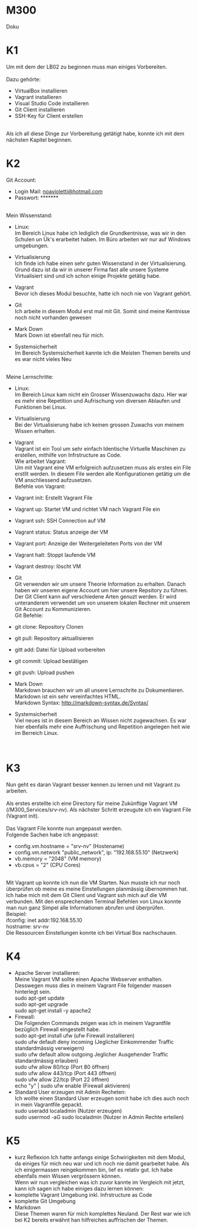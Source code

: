 # M300
Doku


# K1 <br>

Um mit dem der LB02 zu beginnen muss man einiges Vorbereiten. <br>
<br>
Dazu gehörte: <br>
- VirtualBox installieren
- Vagrant installieren
- Visual Studio Code installieren
- Git Client installieren
- SSH-Key für Client erstellen 
<br>
Als ich all diese Dinge zur Vorbereitung getätigt habe, konnte ich mit dem nächsten Kapitel beginnen. <br>

# K2 <br>

Git Account: <br>
- Login Mail: 	noavioletti@hotmail.com <br>
- Passwort: 	******* <br>
<br>
Mein Wissenstand: <br>

- Linux: <br>
	Im Bereich Linux habe ich lediglich die Grundkentnisse, was wir in den Schulen un Ük's erarbeitet haben. Im Büro arbeiten wir nur auf Windows umgebungen. <br>
	
- Virtualisierung <br>
	Ich finde ich habe einen sehr guten Wissenstand in der Virtualisierung. Grund dazu ist da wir in unserer Firma fast alle unsere Systeme Virtualisiert sind und ich schon einige Projekte getätig habe. <br>
	
- Vagrant <br>
	Bevor ich dieses Modul besuchte, hatte ich noch nie von Vagrant gehört. <br>
	
- Git <br>
	Ich arbeite in diesem Modul erst mal mit Git. Somit sind meine Kentnisse noch nicht vorhanden gewesen <br>
	
- Mark Down <br> 
	Mark Down ist ebenfall neu für mich. <br>
	
- Systemsicherheit <br>
	Im Bereich Systemsicherheit kannte ich die Meisten Themen bereits und es war nicht vieles Neu <br>
<br>
Meine Lernschritte: <br> 

- Linux: <br>
	Im Bereich Linux kam nicht ein Grosser Wissenzuwachs dazu. Hier war es mehr eine Repetition und Aufrischung von diversen Ablaufen und Funktionen bei Linux. <br>
	
- Virtualisierung <br>
	Bei der Virtualisierung habe ich keinen grossen Zuwachs von meinem Wissen erhalten.
	
- Vagrant <br>
	Vagrant ist ein Tool um sehr einfach Identische Virtuelle Maschinen zu erstellen, mithilfe von Infrstructure as Code. <br>
	Wie arbeitet Vagrant:<br>
	Um mit Vagrant eine VM erfolgreich aufzusetzen muss als erstes ein File erstllt werden. In diesem File werden alle Konfigurationen getätig um die VM anschliessend aufzusetzen. <br>
	Befehle von Vagrant: <br>
- Vagrant init: Erstellt Vagrant File <br>
- Vagrant up: Startet VM und richtet VM nach Vagrant File ein <br>
- Vagrant ssh: SSH Connection auf VM <br>
- Vagrant status: Status anzeige der VM <br>
- Vagrant port: Anzeige der Weitergeleiteten Ports von der VM <br>
- Vagrant halt: Stoppt laufende VM <br>
- Vagrant destroy: löscht VM <br>

- Git <br>
 	Git verwenden wir um unsere Theorie Information zu erhalten. Danach haben wir unseren eigene Account um hier unsere Repsitory zu führen. <br>
	Der Git Client kann auf verschiedene Arten genuzt werden. Er wird unteranderem verwendet um von unserem lokalen Rechner mit unserem Git Account zu Kommunizieren. <br>
	Git Befehle: <br>
- git clone: Repository Clonen <br>
- git pull: Repository aktuallisieren <br>
- gitt add: Datei für Upload vorbereiten <br>
- git commit: Upload bestätigen <br>
- git push: Upload pushen <br>

- Mark Down <br> 
 	Markdown brauchen wir um all unsere Lernschrite zu Dokumentieren. <br>
	Markdown ist ein sehr vereinfachtes HTML. <br>
	Markdown Syntax: http://markdown-syntax.de/Syntax/ <br>
	
- Systemsicherheit <br>
	Viel neues ist in diesem Bereich an Wissen nicht zugewachsen. Es war hier ebenfalls mehr eine Auffrischung und Repetition angelegen heit wie im Berreich Linux. <br>
<br>

# K3 <br>

Nun geht es daran Vagrant besser kennen zu lernen und mit Vagrant zu arbeiten. <br>
<br>
Als erstes erstellte ich eine Directory für meine Zukünftige Vagrant VM (/M300_Services/srv-nv). Als nächster Schritt erzeugute ich ein Vagrant File (Vagrant init). <br>
<br>
Das Vagrant File konnte nun angepasst werden. <br>
Folgende Sachen habe ich angepasst: <br>

- config.vm.hostname = "srv-nv" (Hostename) <br>
- config.vm.network "public_network", ip: "192.168.55.10" (Netzwerk) <br>
- vb.memory = "2048" (VM memory) <br>
- vb.cpus = "2" (CPU Cores) <br>
<br>
Mit Vagrant up konnte ich nun die VM Starten. Nun musste ich nur noch überprüfen ob meine es meine Einstellungen planmässig übernommen hat. Ich habe mich mit dem Git Client und Vagrant ssh mich auf die VM verbunden. Mit den ensprechenden Terminal Befehlen von Linux konnte man nun ganz Simpel alle Informationen abrufen und überprüfen. <br>
Beispiel: <br>
ifconfig: inet addr:192.168.55.10 <br>
hostname: srv-nv <br>
Die Ressourcen Einstellungen konnte ich bei Virtual Box nachschauen. <br>

# K4 <br>
- Apache Server installieren: <br>
	Meine Vagrant VM sollte einen Apache Webserver enthalten. Desswegen muss dies in meinem Vagrant File folgender massen hinterlegt sein. <br>
    sudo apt-get update <br>
    sudo apt-get upgrade <br>
    sudo apt-get install -y apache2 <br>
- Firewall: <br>
	Die Folgenden Commands zeigen was ich in meinem Vagrantfile bezüglich Firewall eingestellt habe. <br>
	sudo apt-get install ufw (ufw Firewall installieren) <br>
    sudo ufw default deny incoming (Jeglicher Einkommender Traffic standardmässig verweigern) <br>
    sudo ufw default allow outgoing Jeglicher Ausgehender Traffic standardmässig erlauben) <br>
    sudo ufw allow 80/tcp (Port 80 öffnen) <br>
    sudo ufw allow 443/tcp (Port 443 öffnen) <br>
    sudo ufw allow 22/tcp (Port 22 öffnen) <br>
    echo "y" | sudo ufw enable (Firewall aktivieren) <br>
- Standard User erzeugen mit Admin Recheten: <br>
	Ich wollte einen Standard User erzeugen somit habe ich dies auch noch in mein Vagrantfile gepackt. <br>
    sudo useradd localadmin (Nutzer erzeugen) <br>
    sudo usermod -aG sudo localadmin (Nutzer in Admin Rechte erteilen) <br>
# K5 <br>

- kurz Reflexion
Ich hatte anfangs einige Schwirigkeiten mit dem Modul, da einiges für mich neu war und ich noch nie damit gearbeitet habe. 
Als ich einigermassen reingekommen bin, lief es relativ gut. Ich habe ebenfalls mein Wissen vergrössern können. <br>
Wenn wir nun vergleichen was ich zuvor kannte im Vergleich mit jetzt, kann ich sagen ich habe einiges dazu lernen können: <br>
- komplette Vagrant Umgebung inkl. Infrstructure as Code <br>
- komplette Git Umgebung <br> 
- Markdown <br>
Diese Themen waren für mich komplettes Neuland. Der Rest war wie ich bei K2 bereits erwähnt han hilfreiches auffrischen der Themen. <br>